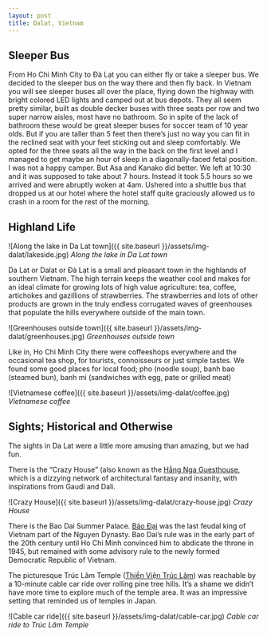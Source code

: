 ```yaml
---
layout: post
title: Dalat, Vietnam
---
```



## Sleeper Bus
From Ho Chi Minh City to  Đà Lạt you can either fly or take a sleeper bus. We decided to the sleeper bus on the way there and then fly back. In Vietnam you will see sleeper buses all over the place, flying down the highway with bright colored LED lights and camped out at bus depots. They all seem pretty similar, built as double decker buses with three seats per row and two super narrow aisles, most have no bathroom. So in spite of the lack of bathroom these would be great sleeper buses for soccer team of 10 year olds. But if you are taller than 5 feet then there’s just no way you can fit in the reclined seat with your feet sticking out and sleep comfortably. We opted for the three seats all the way in the back on the first level and I managed to get maybe an hour of sleep in a diagonally-faced fetal position. I was not a happy camper. But Asa and Kanako did better. We left at 10:30 and it was supposed to take about 7 hours. Instead it took 5.5 hours so we arrived and were abruptly woken at 4am. Ushered into a shuttle bus that dropped us at our hotel where the hotel staff quite graciously allowed us to crash in a room for the rest of the morning.

## Highland Life

![Along the lake in Da Lat town]({{ site.baseurl }}/assets/img-dalat/lakeside.jpg)
*Along the lake in Da Lat town*

Da Lat or Dalat or Đà Lạt is a small and pleasant town in the highlands of southern Vietnam. The high terrain keeps the weather cool and makes for an ideal climate for growing lots of high value agriculture: tea, coffee, artichokes and gazillions of strawberries. The strawberries and lots of other products are grown in the truly endless corrugated waves of greenhouses that populate the  hills everywhere outside of the main town.

![Greenhouses outside town]({{ site.baseurl }}/assets/img-dalat/greenhouses.jpg)
*Greenhouses outside town*

Like in, Ho Chi Minh City there were coffeeshops everywhere and the occasional tea shop, for tourists, connoisseurs or just simple tastes. We found some good places for local food; pho (noodle soup), banh bao (steamed bun), banh mi (sandwiches with egg, pate or grilled meat)

![Vietnamese coffee]({{ site.baseurl }}/assets/img-dalat/coffee.jpg)
*Vietnamese coffee*

## Sights; Historical and Otherwise
The sights in Da Lat were a little more amusing than amazing, but we had fun.

There is the “Crazy House” (also known as the [Hằng Nga Guesthouse](https://www.wikiwand.com/en/Hang_Nga_guesthouse), which is a dizzying
network of architectural fantasy and insanity, with inspirations from Gaudi and Dali.

![Crazy House]({{ site.baseurl }}/assets/img-dalat/crazy-house.jpg)
*Crazy House*

There is the Bao Dai Summer Palace. [Bảo Đại](https://www.wikiwand.com/en/B%E1%BA%A3o_%C4%90%E1%BA%A1i) was the last feudal king of Vietnam part of the Nguyen Dynasty.  Bao Dai’s rule was in the early part of the 20th century until Ho Chi Minh convinced him to abdicate the throne in 1945, but remained with some advisory rule to the newly formed Democratic Republic of Vietnam.

The picturesque Trúc Lâm Temple ([Thiền Viện Trúc Lâm](https://www.wikiwand.com/en/Tr%C3%BAc_L%C3%A2m_Temple)) was reachable by a 10-minute cable car ride over rolling pine tree hills. It’s a shame we didn’t have more time to explore much of the temple area. It was an impressive setting that reminded us of temples in Japan.

![Cable car ride]({{ site.baseurl }}/assets/img-dalat/cable-car.jpg)
*Cable car ride to Trúc Lâm Temple*
